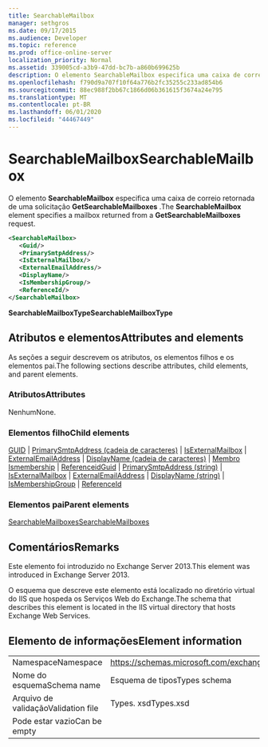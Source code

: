 ```yaml
---
title: SearchableMailbox
manager: sethgros
ms.date: 09/17/2015
ms.audience: Developer
ms.topic: reference
ms.prod: office-online-server
localization_priority: Normal
ms.assetid: 339005cd-a3b9-47dd-bc7b-a860b699625b
description: O elemento SearchableMailbox especifica uma caixa de correio retornada de uma solicitação GetSearchableMailboxes.
ms.openlocfilehash: f790d9a707f10f64a776b2fc35255c233ad854b6
ms.sourcegitcommit: 88ec988f2bb67c1866d06b361615f3674a24e795
ms.translationtype: MT
ms.contentlocale: pt-BR
ms.lasthandoff: 06/01/2020
ms.locfileid: "44467449"
---
```

# <a name="searchablemailbox"></a><span data-ttu-id="fce34-103">SearchableMailbox</span><span class="sxs-lookup"><span data-stu-id="fce34-103">SearchableMailbox</span></span>

<span data-ttu-id="fce34-104">O elemento **SearchableMailbox** especifica uma caixa de correio retornada de uma solicitação **GetSearchableMailboxes** .</span><span class="sxs-lookup"><span data-stu-id="fce34-104">The **SearchableMailbox** element specifies a mailbox returned from a **GetSearchableMailboxes** request.</span></span> 
  
```XML
<SearchableMailbox>
   <Guid/>
   <PrimarySmtpAddress/>
   <IsExternalMailbox/>
   <ExternalEmailAddress/>
   <DisplayName/>
   <IsMembershipGroup/>
   <ReferenceId/>
</SearchableMailbox>
```

 <span data-ttu-id="fce34-105">**SearchableMailboxType**</span><span class="sxs-lookup"><span data-stu-id="fce34-105">**SearchableMailboxType**</span></span>
## <a name="attributes-and-elements"></a><span data-ttu-id="fce34-106">Atributos e elementos</span><span class="sxs-lookup"><span data-stu-id="fce34-106">Attributes and elements</span></span>

<span data-ttu-id="fce34-107">As seções a seguir descrevem os atributos, os elementos filhos e os elementos pai.</span><span class="sxs-lookup"><span data-stu-id="fce34-107">The following sections describe attributes, child elements, and parent elements.</span></span>
  
### <a name="attributes"></a><span data-ttu-id="fce34-108">Atributos</span><span class="sxs-lookup"><span data-stu-id="fce34-108">Attributes</span></span>

<span data-ttu-id="fce34-109">Nenhum</span><span class="sxs-lookup"><span data-stu-id="fce34-109">None.</span></span>
  
### <a name="child-elements"></a><span data-ttu-id="fce34-110">Elementos filho</span><span class="sxs-lookup"><span data-stu-id="fce34-110">Child elements</span></span>

<span data-ttu-id="fce34-111">[GUID](guid-ex15websvcsotherref.md)  |  [PrimarySmtpAddress (cadeia de caracteres)](primarysmtpaddress-string.md)  |  [IsExternalMailbox](isexternalmailbox.md)  |  [ExternalEmailAddress](externalemailaddress.md)  |  [DisplayName (cadeia de caracteres)](displayname-string.md)  |  [Membro Ismembership](ismembershipgroup.md)  |  [Referenceid](referenceid.md)</span><span class="sxs-lookup"><span data-stu-id="fce34-111">[Guid](guid-ex15websvcsotherref.md) | [PrimarySmtpAddress (string)](primarysmtpaddress-string.md) | [IsExternalMailbox](isexternalmailbox.md) | [ExternalEmailAddress](externalemailaddress.md) | [DisplayName (string)](displayname-string.md) | [IsMembershipGroup](ismembershipgroup.md) | [ReferenceId](referenceid.md)</span></span>
  
### <a name="parent-elements"></a><span data-ttu-id="fce34-112">Elementos pai</span><span class="sxs-lookup"><span data-stu-id="fce34-112">Parent elements</span></span>

[<span data-ttu-id="fce34-113">SearchableMailboxes</span><span class="sxs-lookup"><span data-stu-id="fce34-113">SearchableMailboxes</span></span>](searchablemailboxes.md)
  
## <a name="remarks"></a><span data-ttu-id="fce34-114">Comentários</span><span class="sxs-lookup"><span data-stu-id="fce34-114">Remarks</span></span>

<span data-ttu-id="fce34-115">Este elemento foi introduzido no Exchange Server 2013.</span><span class="sxs-lookup"><span data-stu-id="fce34-115">This element was introduced in Exchange Server 2013.</span></span>
  
<span data-ttu-id="fce34-116">O esquema que descreve este elemento está localizado no diretório virtual do IIS que hospeda os Serviços Web do Exchange.</span><span class="sxs-lookup"><span data-stu-id="fce34-116">The schema that describes this element is located in the IIS virtual directory that hosts Exchange Web Services.</span></span>
  
## <a name="element-information"></a><span data-ttu-id="fce34-117">Elemento de informações</span><span class="sxs-lookup"><span data-stu-id="fce34-117">Element information</span></span>

|||
|:-----|:-----|
|<span data-ttu-id="fce34-118">Namespace</span><span class="sxs-lookup"><span data-stu-id="fce34-118">Namespace</span></span>  <br/> |https://schemas.microsoft.com/exchange/services/2006/types  <br/> |
|<span data-ttu-id="fce34-119">Nome do esquema</span><span class="sxs-lookup"><span data-stu-id="fce34-119">Schema name</span></span>  <br/> |<span data-ttu-id="fce34-120">Esquema de tipos</span><span class="sxs-lookup"><span data-stu-id="fce34-120">Types schema</span></span>  <br/> |
|<span data-ttu-id="fce34-121">Arquivo de validação</span><span class="sxs-lookup"><span data-stu-id="fce34-121">Validation file</span></span>  <br/> |<span data-ttu-id="fce34-122">Types. xsd</span><span class="sxs-lookup"><span data-stu-id="fce34-122">Types.xsd</span></span>  <br/> |
|<span data-ttu-id="fce34-123">Pode estar vazio</span><span class="sxs-lookup"><span data-stu-id="fce34-123">Can be empty</span></span>  <br/> ||
   

